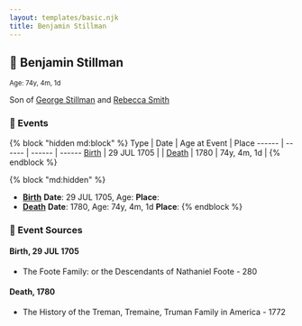 ```yaml
---
layout: templates/basic.njk
title: Benjamin Stillman
---
```

## 🔵 Benjamin Stillman
<small>Age: 74y, 4m, 1d</small>

Son of [George Stillman](/people/6/67040632) and [Rebecca Smith](/people/7/76162584)

### 📆 Events

{% block "hidden md:block" %}
Type | Date | Age at Event | Place
------ | ------ | ------ | ------
[Birth](#event-event-2) | 29 JUL 1705 |  |
[Death](#event-event-3) | 1780 | 74y, 4m, 1d |
{% endblock %}

{% block "md:hidden" %}
- **[Birth](#event-event-2)**
**Date**: 29 JUL 1705, Age:
**Place**:
- **[Death](#event-event-3)**
**Date**: 1780, Age: 74y, 4m, 1d
**Place**:
{% endblock %}

### 📰 Event Sources

#### <a id="event-event-2"></a> Birth, 29 JUL 1705
* The Foote Family: or the Descendants of Nathaniel Foote  - 280

#### <a id="event-event-3"></a> Death, 1780
* The History of the Treman, Tremaine, Truman Family in America  - 1772
